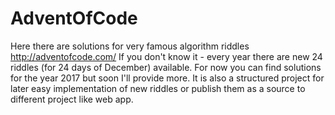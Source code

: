 # AdventOfCode

Here there are solutions for very famous algorithm riddles http://adventofcode.com/
If you don't know it - every year there are new 24 riddles (for 24 days of December) available. For now you can find solutions for the year 2017
but soon I'll provide more.
It is also a structured project for later easy implementation of new riddles or publish them as a source to different project like web app.
